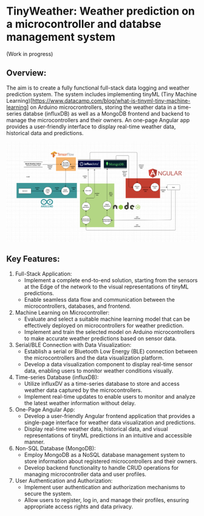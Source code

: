 # TinyWeather: Weather prediction on a microcontroller and databse management system

(Work in progress)

## Overview:
The aim is to create a fully functional full-stack data logging and weather prediction system. The system includes implementing tinyML (Tiny Machine Learning)[https://www.datacamp.com/blog/what-is-tinyml-tiny-machine-learning] on Arduino microcrontrollers, storing the weather data in a time-series databse (influxDB) as well as a MongoDB frontend and backend to manage the microcontrollers and their owners. An one-page Angular app provides a user-friendly interface to display real-time weather data, historical data and predictions.

![Dataflow diagram](./static-files/data-flow-diagram.png)
## Key Features:

1. Full-Stack Application:
   - Implement a complete end-to-end solution, starting from the sensors at the Edge of the network to the visual representations of tinyML predictions.
   - Enable seamless data flow and communication between the microcontrollers, databases, and frontend.
2. Machine Learning on Microcontroller:
   - Evaluate and select a suitable machine learning model that can be effectively deployed on microcontrollers for weather prediction.
   - Implement and train the selected model on Arduino microcontrollers to make accurate weather predictions based on sensor data.
3. Serial/BLE Connection with Data Visualization:
   - Establish a serial or Bluetooth Low Energy (BLE) connection between the microcontrollers and the data visualization platform.
   - Develop a data visualization component to display real-time sensor data, enabling users to monitor weather conditions visually.
4. Time-series Database (influxDB):
   - Utilize influxDV as a time-series database to store and access weather data captured by the microcontrollers.
   - Implement real-time updates to enable users to monitor and analyze the latest weather information without delay.
5. One-Page Angular App:
   - Develop a user-friendly Angular frontend application that provides a single-page interface for weather data visualization and predictions.
   - Display real-time weather data, historical data, and visual representations of tinyML predictions in an intuitive and accessible manner.
6. Non-SQL Database (MongoDB):
   - Employ MongoDB as a NoSQL database management system to store information about registered microcontrollers and their owners.
   - Develop backend functionality to handle CRUD operations for managing microcontroller data and user profiles.
7. User Authentication and Authorization:
   - Implement user authentication and authorization mechanisms to secure the system.
   - Allow users to register, log in, and manage their profiles, ensuring appropriate access rights and data privacy.